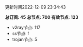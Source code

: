 更新时间2022-12-09 23:34:43

**总订阅: 45**
**总节点: 700**
**有效节点: 123**
- v2ray节点: 117
- ss节点: 1
- trojan节点: 5
